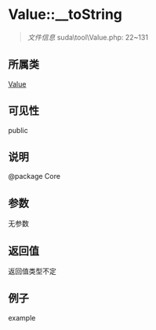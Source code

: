 # Value::__toString



> *文件信息* suda\tool\Value.php: 22~131

## 所属类 

[Value](../Value.md)

## 可见性

 public 

## 说明

@package Core


## 参数


无参数


## 返回值

返回值类型不定


## 例子

example